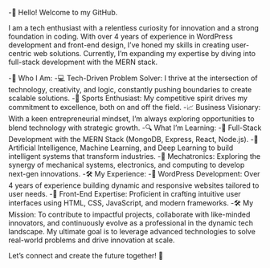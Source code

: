 -👋 Hello! Welcome to my GitHub.

I am a tech enthusiast with a relentless curiosity for innovation and a strong foundation in coding. With over 4 years of experience in WordPress development and front-end design, I’ve honed my skills in creating user-centric web solutions. Currently, I’m expanding my expertise by diving into full-stack development with the MERN stack.

-📌 Who I Am:
-💻 Tech-Driven Problem Solver: I thrive at the intersection of technology, creativity, and logic, constantly pushing boundaries to create scalable solutions.
-🏀 Sports Enthusiast: My competitive spirit drives my commitment to excellence, both on and off the field.
-📈 Business Visionary: With a keen entrepreneurial mindset, I’m always exploring opportunities to blend technology with strategic growth.
-🔍 What I’m Learning:
-🌟 Full-Stack Development with the MERN Stack (MongoDB, Express, React, Node.js).
-🤖 Artificial Intelligence, Machine Learning, and Deep Learning to build intelligent systems that transform industries.
-🤖 Mechatronics: Exploring the synergy of mechanical systems, electronics, and computing to develop next-gen innovations.
-🛠 My Experience:
-🚀 WordPress Development: Over 4 years of experience building dynamic and responsive websites tailored to user needs.
-🎨 Front-End Expertise: Proficient in crafting intuitive user interfaces using HTML, CSS, JavaScript, and modern frameworks.
-🛠 My Mission:
To contribute to impactful projects, collaborate with like-minded innovators, and continuously evolve as a professional in the dynamic tech landscape. My ultimate goal is to leverage advanced technologies to solve real-world problems and drive innovation at scale.

Let’s connect and create the future together! 🌟
<!---
syedmuhammadumar-eng/syedmuhammadumar-eng is a ✨ special ✨ repository because its `README.md` (this file) appears on your GitHub profile.
You can click the Preview link to take a look at your changes.
--->
